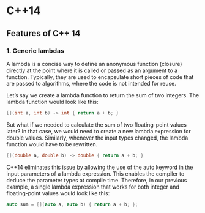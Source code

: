 # C++14
## Features of C++ 14
### 1. Generic lambdas
A lambda is a concise way to define an anonymous function (closure) directly at the point where it is called or passed as an argument to a function. Typically, they are used to encapsulate short pieces of code that are passed to algorithms, where the code is not intended for reuse.

Let’s say we create a lambda function to return the sum of two integers. The lambda function would look like this:
```c++
[](int a, int b) -> int { return a + b; }
```

But what if we needed to calculate the sum of two floating-point values later? In that case, we would need to create a new lambda expression for double values. 
Similarly, whenever the input types changed, the lambda function would have to be rewritten.

```c++
[](double a, double b) -> double { return a + b; }
```
C++14 eliminates this issue by allowing the use of the auto keyword in the input parameters of a lambda expression. This enables the compiler to deduce the parameter types at compile time. Therefore, in our previous example, a single lambda expression that works for both integer and floating-point values would look like this:

```c++
auto sum = [](auto a, auto b) { return a + b; };
```
